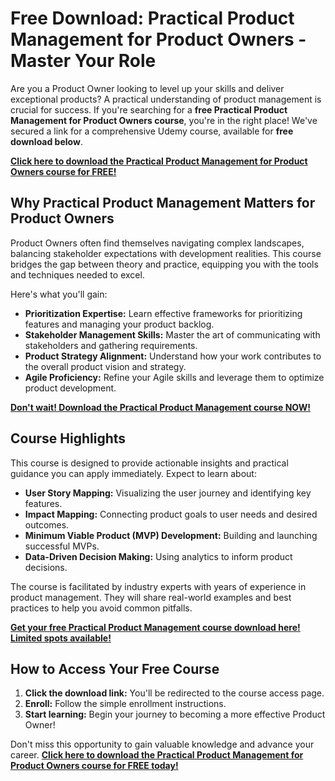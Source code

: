 # Free Download: Practical Product Management for Product Owners - Master Your Role

Are you a Product Owner looking to level up your skills and deliver exceptional products? A practical understanding of product management is crucial for success. If you're searching for a **free Practical Product Management for Product Owners course**, you're in the right place! We've secured a link for a comprehensive Udemy course, available for **free download below**.

[**Click here to download the Practical Product Management for Product Owners course for FREE!**](https://udemywork.com/practical-product-management-for-product-owners)

## Why Practical Product Management Matters for Product Owners

Product Owners often find themselves navigating complex landscapes, balancing stakeholder expectations with development realities. This course bridges the gap between theory and practice, equipping you with the tools and techniques needed to excel.

Here's what you'll gain:

*   **Prioritization Expertise:** Learn effective frameworks for prioritizing features and managing your product backlog.
*   **Stakeholder Management Skills:** Master the art of communicating with stakeholders and gathering requirements.
*   **Product Strategy Alignment:** Understand how your work contributes to the overall product vision and strategy.
*   **Agile Proficiency:** Refine your Agile skills and leverage them to optimize product development.

[**Don't wait! Download the Practical Product Management course NOW!**](https://udemywork.com/practical-product-management-for-product-owners)

## Course Highlights

This course is designed to provide actionable insights and practical guidance you can apply immediately. Expect to learn about:

*   **User Story Mapping:** Visualizing the user journey and identifying key features.
*   **Impact Mapping:** Connecting product goals to user needs and desired outcomes.
*   **Minimum Viable Product (MVP) Development:** Building and launching successful MVPs.
*   **Data-Driven Decision Making:** Using analytics to inform product decisions.

The course is facilitated by industry experts with years of experience in product management. They will share real-world examples and best practices to help you avoid common pitfalls.

**[Get your free Practical Product Management course download here! Limited spots available!](https://udemywork.com/practical-product-management-for-product-owners)**

## How to Access Your Free Course

1.  **Click the download link:** You'll be redirected to the course access page.
2.  **Enroll:** Follow the simple enrollment instructions.
3.  **Start learning:** Begin your journey to becoming a more effective Product Owner!

Don't miss this opportunity to gain valuable knowledge and advance your career. [**Click here to download the Practical Product Management for Product Owners course for FREE today!**](https://udemywork.com/practical-product-management-for-product-owners)

